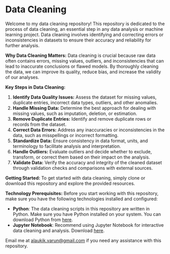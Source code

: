 # Data Cleaning

Welcome to my data cleaning repository! This repository is dedicated to the process of data cleaning, an essential step in any data analysis or machine learning project. Data cleaning involves identifying and correcting errors or inconsistencies in datasets to ensure their accuracy and reliability for further analysis.

**Why Data Cleaning Matters:**
Data cleaning is crucial because raw data often contains errors, missing values, outliers, and inconsistencies that can lead to inaccurate conclusions or flawed models. By thoroughly cleaning the data, we can improve its quality, reduce bias, and increase the validity of our analyses.

**Key Steps in Data Cleaning:**
1. **Identify Data Quality Issues:** Assess the dataset for missing values, duplicate entries, incorrect data types, outliers, and other anomalies.
2. **Handle Missing Data:** Determine the best approach for dealing with missing values, such as imputation, deletion, or estimation.
3. **Remove Duplicate Entries:** Identify and remove duplicate rows or records from the dataset.
4. **Correct Data Errors:** Address any inaccuracies or inconsistencies in the data, such as misspellings or incorrect formatting.
5. **Standardize Data:** Ensure consistency in data format, units, and terminology to facilitate analysis and interpretation.
6. **Handle Outliers:** Evaluate outliers and decide whether to exclude, transform, or correct them based on their impact on the analysis.
7. **Validate Data:** Verify the accuracy and integrity of the cleaned dataset through validation checks and comparisons with external sources.

**Getting Started:**
To get started with data cleaning, simply clone or download this repository and explore the provided resources.

**Technology Prerequisites:**
Before you start working with this repository, make sure you have the following technologies installed and configured:
- **Python**: The data cleaning scripts in this repository are written in Python. Make sure you have Python installed on your system. You can download Python from [here](https://www.python.org/downloads/).
- **Jupyter Notebook**: Recommend using Jupyter Notebook for interactive data cleaning and analysis. Download [here](https://jupyter.org/install).

Email me at alaukik.varun@gmail.com if you need any assistance with this repository.
